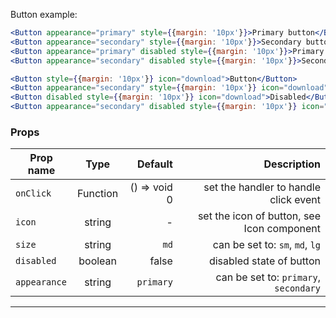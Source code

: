 Button example:

```jsx
<Button appearance="primary" style={{margin: '10px'}}>Primary button</Button>
<Button appearance="secondary" style={{margin: '10px'}}>Secondary button</Button>
<Button appearance="primary" disabled style={{margin: '10px'}}>Primary disabled</Button>
<Button appearance="secondary" disabled style={{margin: '10px'}}>Secondary disabled</Button>
```

```jsx
<Button style={{margin: '10px'}} icon="download">Button</Button>
<Button appearance="secondary" style={{margin: '10px'}} icon="download">Button</Button>
<Button disabled style={{margin: '10px'}} icon="download">Disabled</Button>
<Button appearance="secondary" disabled style={{margin: '10px'}} icon="download">Disabled</Button>
```

### Props

| Prop name    |   Type   |      Default |                                Description |
| ------------ | :------: | -----------: | -----------------------------------------: |
| `onClick`    | Function | () => void 0 |      set the handler to handle click event |
| `icon`       |  string  |            - | set the icon of button, see Icon component |
| `size`       |  string  |         `md` |            can be set to: `sm`, `md`, `lg` |
| `disabled`   | boolean  |        false |                   disabled state of button |
| `appearance` |  string  |    `primary` |      can be set to: `primary`, `secondary` |

---
